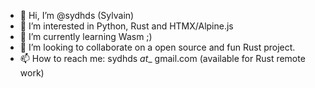 - 👋 Hi, I’m @sydhds (Sylvain)
- 👀 I’m interested in Python, Rust and HTMX/Alpine.js 
- 🌱 I’m currently learning Wasm ;)
- 💞️ I’m looking to collaborate on a open source and fun Rust project.
- 📫 How to reach me: sydhds _at__ gmail.com (available for Rust remote work) 

<!---
sydhds/sydhds is a ✨ special ✨ repository because its `README.md` (this file) appears on your GitHub profile.
You can click the Preview link to take a look at your changes.
--->
